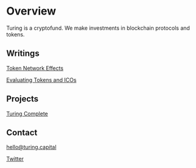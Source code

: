 
# Overview
Turing is a cryptofund. We make investments in blockchain protocols and tokens.

## Writings
[Token Network Effects](https://medium.freecodecamp.com/token-network-effects-a-new-business-model-for-a-decentralized-web-6cde8b4e862 "Token Network Effects")

[Evaluating Tokens and ICOs](https://hackernoon.com/evaluating-tokens-and-icos-e6c22c1885bb "Evaluating Tokens and ICOs")

## Projects
[Turing Complete](http://www.turingcomplete.co/ "Turing Complete")

## Contact
hello@turing.capital

[Twitter](https://www.twitter.com/turingcapital "Twitter")
